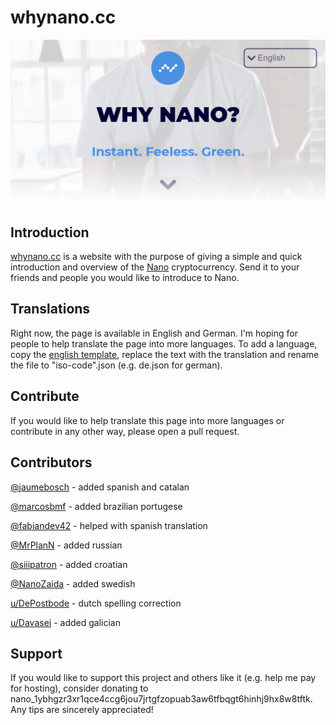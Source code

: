 # whynano.cc



![whynano.cc hero section](client/static/img/preview_en.png)

## Introduction

[whynano.cc](whynano.cc) is a website with the purpose of giving a simple and quick introduction and overview of the [Nano](www.nano.org) cryptocurrency. Send it to your friends and people you would like to introduce to Nano.



## Translations

Right now, the page is available in English and German. I'm hoping for people to help translate the page into more languages. To add a language, copy the [english template](languages/en.json), replace the text with the translation and rename the file to "iso-code".json (e.g. de.json for german).





## Contribute

If you would like to help translate this page into more languages or contribute in any other way, please open a pull request.


## Contributors

[@jaumebosch](https://www.twitter.com/jaumebosch) - added spanish and catalan

[@marcosbmf](https://www.twitter.com/marcosbmf) - added brazilian portugese

[@fabiandev42](https://twitter.com/fabiandev42) - helped with spanish translation

[@MrPlanN](https://twitter.com/MrPlanN) - added russian

[@siiipatron](https://twitter.com/siiipatron) - added croatian

[@NanoZaida](https://twitter.com/NanoZaida) - added swedish

[u/DePostbode](https://www.reddit.com/user/DePostbode) - dutch spelling correction

[u/Davasei](https://www.reddit.com/user/Davasei) - added galician


## Support

If you would like to support this project and others like it (e.g. help me pay for hosting), consider donating to nano_1ybhgzr3xr1qce4ccg6jou7jrtgfzopuab3aw6tfbqgt6hinhj9hx8w8tftk. Any tips are sincerely appreciated!

